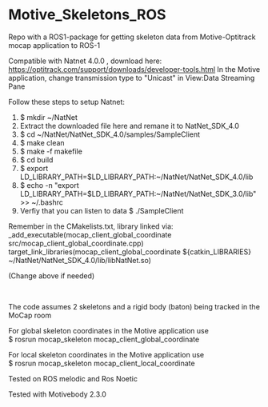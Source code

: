 # Motive_Skeletons_ROS
Repo with a ROS1-package for getting skeleton data from Motive-Optitrack mocap application to ROS-1

Compatible with Natnet 4.0.0 , download here: https://optitrack.com/support/downloads/developer-tools.html
In the Motive application, change transmission type to "Unicast" in View:Data Streaming Pane

Follow these steps to setup Natnet:
1. $ mkdir ~/NatNet
2. Extract the downloaded file here and remane it to NatNet_SDK_4.0
3. $ cd ~/NatNet/NatNet_SDK_4.0/samples/SampleClient
4. $ make clean
5. $ make -f makefile
6. $ cd build
7. $ export LD_LIBRARY_PATH=$LD_LIBRARY_PATH:~/NatNet/NatNet_SDK_4.0/lib
8. $ echo -n "export LD_LIBRARY_PATH=$LD_LIBRARY_PATH:~/NatNet/NatNet_SDK_3.0/lib" >> ~/.bashrc
9. Verfiy that you can listen to data
   $ ./SampleClient

Remember in the CMakelists.txt, library linked via: <br/>
_add_executable(mocap_client_global_coordinate src/mocap_client_global_coordinate.cpp)
target_link_libraries(mocap_client_global_coordinate ${catkin_LIBRARIES} ~/NatNet/NatNet_SDK_4.0/lib/libNatNet.so)


(Change above if needed)

<br/>

The code assumes 2 skeletons and a rigid body (baton) being tracked in the MoCap room

For global skeleton coordinates in the Motive application use <br/>
$ rosrun mocap_skeleton mocap_client_global_coordinate

For local skeleton coordinates in the Motive application use <br/>
$ rosrun mocap_skeleton mocap_client_local_coordinate




Tested on ROS melodic and Ros Noetic

Tested with Motivebody 2.3.0
